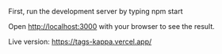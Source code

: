 First, run the development server by typing npm start 

Open [http://localhost:3000](http://localhost:3000) with your browser to see the result.

Live version: https://tags-kappa.vercel.app/

